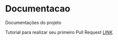 # Documentacao
Documentações do projeto

Tutorial para realizar seu primeiro Pull Request [LINK](https://github.com/PortalLD/Documentacao/blob/main/Versionamento/PR%20-%20Git%20e%20GitHub.md)